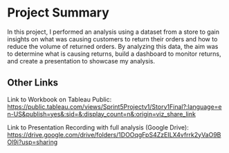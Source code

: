 # Project Summary

In this project, I performed an analysis using a dataset from a store to gain insights on what was causing customers to return their orders and how to reduce the volume of returned orders. By analyzing this data, the aim was to determine what is causing returns, build a dashboard to monitor returns, and create a presentation to showcase my analysis. 

## Other Links

Link to Workbook on Tableau Public: https://public.tableau.com/views/Sprint5Projectv1/Story1Final?:language=en-US&publish=yes&:sid=&:display_count=n&:origin=viz_share_link 

Link to Presentation Recording with full analysis (Google Drive): https://drive.google.com/drive/folders/1DOOqgFpS4ZzEILX4vfrrk2yVaO9BOl9i?usp=sharing
